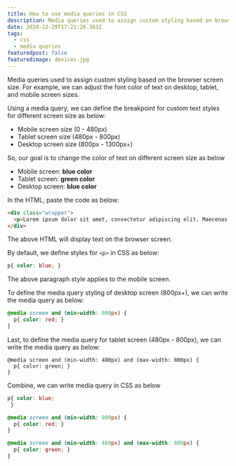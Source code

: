 ```yaml
---
title: How to use media queries in CSS
description: Media queries used to assign custom styling based on browser width.
date: 2020-12-29T17:21:26.363Z
tags:
  - css
  - media queries
featuredpost: false
featuredimage: devices.jpg
---
```

Media queries used to assign custom styling based on the browser screen size. For example, we can adjust the font color of text on desktop, tablet, and mobile screen sizes.

Using a media query, we can define the breakpoint for custom text styles for different screen size as below:

- Mobile screen size (0 - 480px)
- Tablet screen size (480px - 800px)
- Desktop screen size (800px - 1300px+)

So, our goal is to change the color of text on different screen size as below

- Mobile screen: **blue color**
- Tablet screen: **green color**
- Desktop screen: **blue color**

In the HTML, paste the code as below:

```html
<div class="wrapper">
  <p>Lorem ipsum dolor sit amet, consectetur adipiscing elit. Maecenas auctor pulvinar auctor. Donec sagittis velit vel condimentum ullamcorper. In hac habitasse platea dictumst. Phasellus suscipit tempor dui, eget mollis eros blandit eget. Mauris mauris leo, fringilla sit amet ante ut, pharetra placerat nisi.</p>
</div>
```

The above HTML will display text on the browser screen. 

By default, we define styles for `<p>` in CSS as below:

```css
p{ color: blue; }
``` 

The above paragraph style applies to the mobile screen.

To define the media query styling of desktop screen (800px+), we can write the media query as below:

```css
@media screen and (min-width: 800px) {
  p{ color: red; }
}
```
 
Last, to define the media query for tablet screen (480px - 800px), we can write the media query as below:

```
@media screen and (min-width: 480px) and (max-width: 800px) {
  p{ color: green; }
}
```

Combine, we can write media query in CSS as below

```css
p{ color: blue;
 }

@media screen and (min-width: 800px) {
  p{ color: red; }
}

@media screen and (min-width: 480px) and (max-width: 800px) {
  p{ color: green; }
}
```
